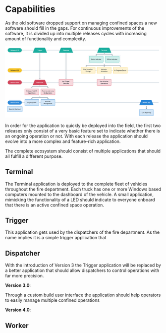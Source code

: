 <!-- TODO: Find a better title for this chapter. -->
<!-- Goal: 500 Words -->
# Capabilities

<!-- What gaps / issues does the software need to address? -->
As the old software dropped support on managing confined spaces a new software should fill in the gaps. For continuous improvements of the software, it is divided up into multiple releases cycles with increasing amount of functionality and complexity.

<!-- TODO: Fix Image Size -->
<!-- TODO: Remove In Progress Sound (Dublicate) -->
![Software Release Roadmap](images/cs-release-plan.png)

In order for the application to quickly be deployed into the field, the first two releases only consist of a very basic feature set to indicate whether there is an ongoing operation or not. With each release the application should evolve into a more complex and feature-rich application.

The complete ecosystem should consist of multiple applications that should all fulfill a different purpose.

## Terminal

The Terminal application is deployed to the complete fleet of vehicles throughout the fire department. Each truck has one or more Windows based computers mounted to the dashboard of the vehicle. A small application, mimicking the functionality of a LED should indicate to everyone onboard that there is an active confined space operation.

<!-- What gets done with that information? -->

<!-- TODO: Image of the Fire Truck -->

## Trigger
This application gets used by the dispatchers of the fire department. As the name implies it is a simple trigger application that

<!-- What hardware is the application deployed on? -->

## Dispatcher
With the introduction of Version 3 the Trigger application will be replaced by a better application that should allow dispatchers to control operations with far more precision.

<!-- TODO: Image of the Dispatchment Center -->

<!-- TODO: Add Mindmap -->

<!-- How have they been dispatching operations currently? -->

**Version 3.0**:

Through a custom build user interface the application should help operators to easily manage multiple confined operations

**Version 4.0**:

<!-- Map Feature -->
<!-- Search -->
<!-- Forms -->
  <!-- Hazard Assesment for new confined spaces -->
<!-- Warning when infromation of the confined space is outdated -->
  <!-- Warn the operator -->

## Worker


<!-- What requirements should the application fullfill? -->

<!-- Should future provness be a consideration? -->

<!-- How was the release schedule planed? -->
  <!-- Features -->
  <!-- Timing -->

<!-- What is the process of recieving a confined space? -->
  <!-- Create user flow diagrams -->

<!-- How is a protocol generated to  -->

